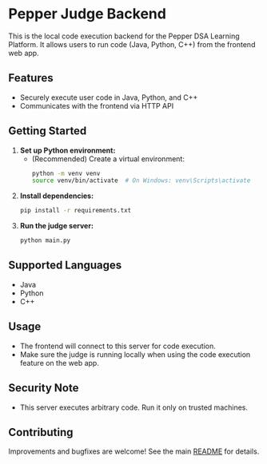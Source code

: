 # Pepper Judge Backend

This is the local code execution backend for the Pepper DSA Learning Platform. It allows users to run code (Java, Python, C++) from the frontend web app.

## Features
- Securely execute user code in Java, Python, and C++
- Communicates with the frontend via HTTP API

## Getting Started

1. **Set up Python environment:**
   - (Recommended) Create a virtual environment:
     ```bash
     python -m venv venv
     source venv/bin/activate  # On Windows: venv\Scripts\activate
     ```
2. **Install dependencies:**
   ```bash
   pip install -r requirements.txt
   ```
3. **Run the judge server:**
   ```bash
   python main.py
   ```

## Supported Languages
- Java
- Python
- C++

## Usage
- The frontend will connect to this server for code execution.
- Make sure the judge is running locally when using the code execution feature on the web app.

## Security Note
- This server executes arbitrary code. Run it only on trusted machines.

## Contributing

Improvements and bugfixes are welcome! See the main [README](../README.md) for details. 